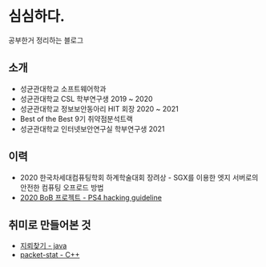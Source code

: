 # 심심하다.
공부한거 정리하는 블로그

## 소개
* 성균관대학교 소프트웨어학과
* 성균관대학교 CSL 학부연구생 2019 ~ 2020
* 성균관대학교 정보보안동아리 HIT 회장 2020 ~ 2021
* Best of the Best 9기 취약점분석트랙
* 성균관대학교 인터넷보안연구실 학부연구생 2021

## 이력
* 2020 한국차세대컴퓨팅학회 하계학술대회 장려상 - SGX를 이용한 엣지 서버로의 안전한 컴퓨팅 오프로드 방법
* [2020 BoB 프로젝트 - PS4 hacking guideline](https://github.com/Hacker-s-PlayStation/PlayStation4-Hacking-Guideline)

## 취미로 만들어본 것
* [지뢰찾기 - java](https://github.com/Mysigyeong/Minesweeper)
* [packet-stat - C++](https://github.com/Mysigyeong/packet-stat)